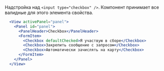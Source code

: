 Надстройка над `<input type="checkbox" />`. Компонент принимает все валидные для этого элемента свойства.

```jsx
  <View activePanel="panel">
    <Panel id="panel">
      <PanelHeader>Checkbox</PanelHeader>
      <FormItem>
        <Checkbox defaultChecked>Я участвую в сборе</Checkbox>
        <Checkbox>Закрепить сообщение с запросом</Checkbox>
        <Checkbox>Автоматически зачислять на карту</Checkbox>
      </FormItem>
    </Panel>
  </View>
```
